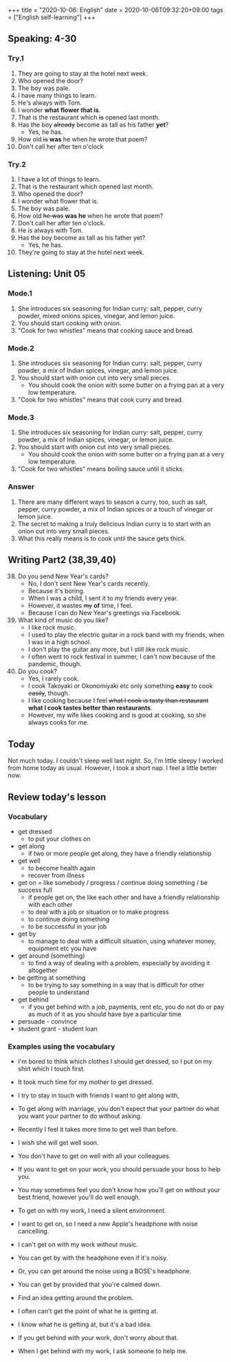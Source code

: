 +++
title =  "2020-10-06: English"
date = 2020-10-06T09:32:20+09:00
tags = ["English self-learning"]
+++

## Speaking: 4-30

### Try.1

1. They are going to stay at the hotel next week.
2. Who opened the door?
3. The boy was pale.
4. I have many things to learn.
5. He's always with Tom.
6. I wonder **what flower that is**.
7. That is the restaurant which ~~is~~ opened last month.
8. Has the boy ~~already~~ become as tall as his father **yet**?
    - Yes, he has.
9. How old ~~is~~ **was** he when he wrote that poem?
10. Don't call her after ten o'clock

### Try.2

1. I have a lot of things to learn.
2. That is the restaurant which opened last month.
3. Who opened the door?
4. I wonder what flower that is.
5. The boy was pale.
6. How old ~~he was~~ **was he** when he wrote that poem?
7. Don't call her after ten o'clock.
8. He is always with Tom.
9. Has the boy become as tall as his father yet?
    - Yes, he has.
10. They're going to stay at the hotel next week.

## Listening: Unit 05

### Mode.1

1. She introduces six seasoning for Indian curry: salt, pepper, curry powder, mixed onions spices, vinegar, and lemon juice. 
2. You should start cooking with onion.
3. "Cook for two whistles" means that cooking sauce and bread.

### Mode.2

1. She introduces six seasoning for Indian curry: salt, pepper, curry powder, a mix of Indian spices, vinegar, and lemon juice. 
2. You should start with onion cut into very small pieces.
    - You should cook the onion with some butter on a frying pan at a very low temperature.
3. "Cook for two whistles" means that cook curry and bread.

### Mode.3

1. She introduces six seasoning for Indian curry: salt, pepper, curry powder, a mix of Indian spices, vinegar, or lemon juice. 
2. You should start with onion cut into very small pieces.
    - You should cook the onion with some butter on a frying pan at a very low temperature.
3. "Cook for two whistles" means boiling sauce until it sticks.

### Answer

1. There are many different ways to season a curry, too, such as salt, pepper, curry powder, a mix of Indian spices or a touch of vinegar or lemon juice.
2. The secret to making a truly delicious Indian curry is to start with an onion cut into very small pieces.
3. What this really means is to cook until the sauce gets thick.

## Writing Part2 (38,39,40)

38. Do you send New Year's cards?
    - No, I don't sent New Year's cards recently.
    - Because it's boring.
    - When I was a child, I sent it to my friends every year.
    - However, it wastes ~~my~~ **of** time, I feel.
    - Because I can do New Year's greetings via Facebook.
39. What kind of music do you like?
    - I like rock music.
    - I used to play the electric guitar in a rock band with my friends, when I was in a high school.
    - I don't play the guitar any more, but I still like rock music.
    - I often went to rock festival in summer, I can't now because of the pandemic, though.
40. Do you cook?
    - Yes, I rarely cook.
    - I cook Takoyaki or Okonomiyaki etc only something **easy** to cook ~~easily~~, though.
    - I like cooking because I feel ~~what I cook is tasty than restaurant~~ **what I cook tastes better than restaurants**.
    - However, my wife likes cooking and is good at cooking, so she always cooks for me.

## Today

Not much today.
I couldn't sleep well last night.
So, I'm little sleepy 
I worked from home today as usual.
However, I took a short nap.
I feel a little better now.

## Review today's lesson

### Vocabulary

* get dressed
    - to put your clothes on
* get along
    - if two or more people get along, they have a friendly relationship
* get well
    - to become health again
    - recover from illness
* get on = like somebody / progress / continue doing something / be success full
    - if people get on, the like each other and have a friendly relationship with each other
    - to deal with a job or situation or to make progress
    - to continue doing something
    - to be successful in your job
* get by
    - to manage to deal with a difficult situation, using whatever money, equipment etc you have
* get around (something)
    - to find a way of dealing with a problem, especially by avoiding it altogether
* be getting at something
    - to be trying to say something in a way that is difficult for other people to understand
* get behind
    - if you get behind with a job, payments, rent etc, you do not do or pay as much of it as you should have bye a particular time
* persuade - convince 
* student grant - student loan

### Examples using the vocabulary

* I'm bored to think which clothes I should get dressed, so I put on my shirt which I touch first.
* It took much time for my mother to get dressed.

* I try to stay in touch with friends I want to get along with,
* To get along with marriage, you don't expect that your partner do what you want your partner to do without asking.

* Recently I feel it takes more time to get well than before.
* I wish she will get well soon.

* You don't have to get on well with all your colleagues.
* If you want to get on your work, you should persuade your boss to help you.
* You may sometimes feel you don't know how you'll get on without your best friend, however you'll do well enough.
* To get on with my work, I need a silent environment.
* I want to get on, so I need a new Apple's headphone with noise cancelling.
* I can't get on with my work without music.

* You can get by with the headphone even if it's noisy.
* Or, you can get around the noise using a BOSE's headphone.
* You can get by provided that you're calmed down.
* Find an idea getting around the problem.

* I often can't get the point of what he is getting at.
* I know what he is getting at, but it's a bad idea.

* If you get behind with your work, don't worry about that.
* When I get behind with my work, I ask someone to help me.
